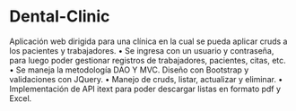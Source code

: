 # Dental-Clinic
Aplicación web dirigida para una clínica en la cual se pueda aplicar cruds a los pacientes y trabajadores.
• Se ingresa con un usuario y contraseña, para luego poder gestionar registros de trabajadores, pacientes, citas, etc.
• Se maneja la metodología DAO Y MVC. Diseño con Bootstrap y validaciones con JQuery.
• Manejo de cruds, listar, actualizar y eliminar.
• Implementación de API itext para poder descargar listas en formato pdf y Excel.
